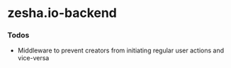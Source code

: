 # zesha.io-backend

### Todos

- Middleware to prevent creators from initiating regular user actions and vice-versa